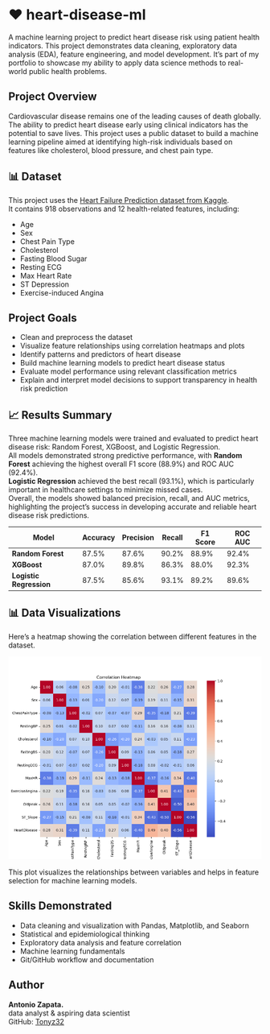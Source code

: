 # ❤️ heart-disease-ml
A machine learning project to predict heart disease risk using patient health indicators. This project demonstrates data cleaning, exploratory data analysis (EDA), feature engineering, and model development. It’s part of my portfolio to showcase my ability to apply data science methods to real-world public health problems.

## Project Overview
Cardiovascular disease remains one of the leading causes of death globally. The ability to predict heart disease early using clinical indicators has the potential to save lives. This project uses a public dataset to build a machine learning pipeline aimed at identifying high-risk individuals based on features like cholesterol, blood pressure, and chest pain type.

## 📊 Dataset
This project uses the [Heart Failure Prediction dataset from Kaggle](https://www.kaggle.com/datasets/fedesoriano/heart-failure-prediction).  
It contains 918 observations and 12 health-related features, including:

- Age
- Sex
- Chest Pain Type
- Cholesterol
- Fasting Blood Sugar
- Resting ECG
- Max Heart Rate
- ST Depression
- Exercise-induced Angina

## Project Goals
- Clean and preprocess the dataset
- Visualize feature relationships using correlation heatmaps and plots
- Identify patterns and predictors of heart disease
- Build machine learning models to predict heart disease status
- Evaluate model performance using relevant classification metrics
- Explain and interpret model decisions to support transparency in health risk prediction

## 📈 Results Summary
Three machine learning models were trained and evaluated to predict heart disease risk: Random Forest, XGBoost, and Logistic Regression.  
All models demonstrated strong predictive performance, with **Random Forest** achieving the highest overall F1 score (88.9%) and ROC AUC (92.4%).  
**Logistic Regression** achieved the best recall (93.1%), which is particularly important in healthcare settings to minimize missed cases.  
Overall, the models showed balanced precision, recall, and AUC metrics, highlighting the project’s success in developing accurate and reliable heart disease risk predictions.

| Model                  | Accuracy | Precision | Recall  | F1 Score | ROC AUC  |
|-------------------------|----------|-----------|---------|----------|----------|
| **Random Forest**       | 87.5%    | 87.6%     | 90.2%   | 88.9%    | 92.4%    |
| **XGBoost**             | 87.0%    | 89.8%     | 86.3%   | 88.0%    | 92.3%    |
| **Logistic Regression** | 87.5%    | 85.6%     | 93.1%   | 89.2%    | 89.6%    |

## 📊 Data Visualizations
Here’s a heatmap showing the correlation between different features in the dataset.

![Correlation Heatmap](correlation_heatmap.png)

This plot visualizes the relationships between variables and helps in feature selection for machine learning models.



## Skills Demonstrated
- Data cleaning and visualization with Pandas, Matplotlib, and Seaborn  
- Statistical and epidemiological thinking  
- Exploratory data analysis and feature correlation  
- Machine learning fundamentals  
- Git/GitHub workflow and documentation  

## Author
**Antonio Zapata.**  
data analyst & aspiring data scientist  
GitHub: [Tonyz32](https://github.com/Tonyz32)
